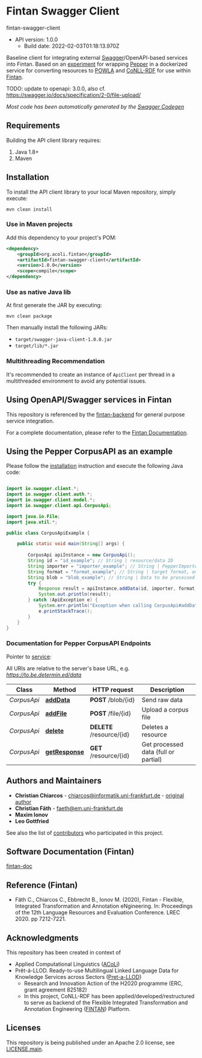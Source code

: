 # Fintan Swagger Client

fintan-swagger-client
- API version: 1.0.0
  - Build date: 2022-02-03T01:18:13.970Z


Baseline client for integrating external [Swagger](https://swagger.io/)/OpenAPI-based services into Fintan. Based on an [experiment](https://github.com/acoli-repo/powla/tree/main/experimental/salt/swagger/java-client) for wrapping [Pepper](https://corpus-tools.org/pepper) in a dockerized service for converting resources to [POWLA](https://github.com/acoli-repo/powla) and [CoNLL-RDF](https://github.com/acoli-repo/conll-rdf) for use within [Fintan](https://github.com/Pret-a-LLOD/Fintan).

TODO: update to openapi: 3.0.0, also cf. https://swagger.io/docs/specification/2-0/file-upload/


*Most code has been automatically generated by the [Swagger Codegen](https://github.com/swagger-api/swagger-codegen)*


## Requirements

Building the API client library requires:
1. Java 1.8+
2. Maven

## Installation

To install the API client library to your local Maven repository, simply execute:

```shell
mvn clean install
```

### Use in Maven projects

Add this dependency to your project's POM:

```xml
<dependency>
	<groupId>org.acoli.fintan</groupId>
	<artifactId>fintan-swagger-client</artifactId>
	<version>1.0.0</version>
	<scope>compile</scope>
</dependency>
```

### Use as native Java lib

At first generate the JAR by executing:

```shell
mvn clean package
```

Then manually install the following JARs:

* `target/swagger-java-client-1.0.0.jar`
* `target/lib/*.jar`

### Multithreading Recommendation

It's recommended to create an instance of `ApiClient` per thread in a multithreaded environment to avoid any potential issues.



## Using OpenAPI/Swagger services in Fintan

This repository is referenced by the [fintan-backend](https://github.com/acoli-repo/fintan-backend) for general purpose service integration.

For a complete documentation, please refer to the [Fintan Documentation](https://github.com/acoli-repo/fintan-doc).



## Using the Pepper CorpusAPI as an example

Please follow the [installation](#installation) instruction and execute the following Java code:

```java

import io.swagger.client.*;
import io.swagger.client.auth.*;
import io.swagger.client.model.*;
import io.swagger.client.api.CorpusApi;

import java.io.File;
import java.util.*;

public class CorpusApiExample {

    public static void main(String[] args) {
        
        CorpusApi apiInstance = new CorpusApi();
        String id = "id_example"; // String | resource/data ID
        String importer = "importer_example"; // String | PepperImporter
        String format = "format_example"; // String | target format, one of CoNLL-RDF, CoNLL or POWLA
        String blob = "blob_example"; // String | Data to be processed
        try {
            Response result = apiInstance.addData(id, importer, format, blob);
            System.out.println(result);
        } catch (ApiException e) {
            System.err.println("Exception when calling CorpusApi#addData");
            e.printStackTrace();
        }
    }
}

```

### Documentation for Pepper CorpusAPI Endpoints

Pointer to [service](https://github.com/acoli-repo/powla/tree/main/experimental/salt/swagger/python-server):

All URIs are relative to the server's base URL, e.g. *https://to.be.determin.ed/data*

Class | Method | HTTP request | Description
------------ | ------------- | ------------- | -------------
*CorpusApi* | [**addData**](docs/CorpusApi.md#addData) | **POST** /blob/{id} | Send raw data
*CorpusApi* | [**addFile**](docs/CorpusApi.md#addFile) | **POST** /file/{id} | Upload a corpus file
*CorpusApi* | [**delete**](docs/CorpusApi.md#delete) | **DELETE** /resource/{id} | Deletes a resource
*CorpusApi* | [**getResponse**](docs/CorpusApi.md#getResponse) | **GET** /resource/{id} | Get processed data (full or partial)



## Authors and Maintainers
* **Christian Chiarcos** - chiarcos@informatik.uni-frankfurt.de - [original author](https://github.com/acoli-repo/powla/tree/main/experimental/salt/swagger/java-client)
* **Christian Fäth** - faeth@em.uni-frankfurt.de
* **Maxim Ionov** 
* **Leo Gottfried** 

See also the list of [contributors](https://github.com/acoli-repo/fintan-swagger-client/graphs/contributors) who participated in this project.

## Software Documentation (Fintan)
[fintan-doc](https://github.com/acoli-repo/fintan-doc)

## Reference (Fintan)
* Fäth C., Chiarcos C., Ebbrecht B., Ionov M. (2020), Fintan - Flexible, Integrated Transformation and Annotation eNgineering. In: Proceedings of the 12th Language Resources and Evaluation Conference. LREC 2020. pp 7212-7221.

## Acknowledgments
This repository has been created in context of
* Applied Computational Linguistics ([ACoLi](http://acoli.cs.uni-frankfurt.de))
* Prêt-á-LLOD. Ready-to-use Multilingual Linked Language Data for Knowledge Services across Sectors ([Pret-a-LLOD](https://cordis.europa.eu/project/id/825182/results))
  * Research and Innovation Action of the H2020 programme (ERC, grant agreement 825182)
  * In this project, CoNLL-RDF has been applied/developed/restructured to serve as backend of the Flexible Integrated Transformation and Annotation Engineering ([FINTAN](https://github.com/Pret-a-LLOD/Fintan)) Platform.

## Licenses
This repository is being published under an Apache 2.0 license, see [LICENSE.main](LICENSE.main.txt).

